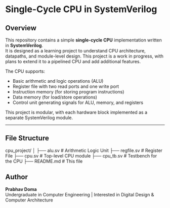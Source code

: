 # Single-Cycle CPU in SystemVerilog

## Overview
This repository contains a simple **single-cycle CPU** implementation written in **SystemVerilog**.  
It is designed as a learning project to understand CPU architecture, datapaths, and module-level design.
This project is a work in progress, with plans to extend it to a pipelined CPU and add additional features.

The CPU supports:
- Basic arithmetic and logic operations (ALU)
- Register file with two read ports and one write port
- Instruction memory (for storing program instructions)
- Data memory (for load/store operations)
- Control unit generating signals for ALU, memory, and registers

This project is modular, with each hardware block implemented as a separate SystemVerilog module.

---

## File Structure
cpu_project/
│
├── alu.sv # Arithmetic Logic Unit
├── regfile.sv # Register File
├── cpu.sv # Top-level CPU module
├── cpu_tb.sv # Testbench for the CPU
├── README.md # This file


## Author
**Prabhav Doma**  
Undergraduate in Computer Engineering | Interested in Digital Design & Computer Architecture  
